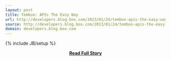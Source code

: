 ```yaml
---
layout: post
title: Temboo: APIs The Easy Way
url: http://developers.blog.box.com/2013/01/24/temboo-apis-the-easy-way/
source: http://developers.blog.box.com/2013/01/24/temboo-apis-the-easy-way/
domain: developers.blog.box.com
---
```

{% include JB/setup %}<p></p>
<center><p><a href="http://developers.blog.box.com/2013/01/24/temboo-apis-the-easy-way/" style='padding:25px; font-sze:18px; font-weight: bold;'>Read Full Story</a></p></center>
